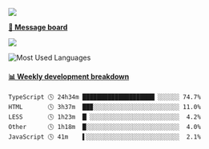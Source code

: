 [![](https://count.getloli.com/get/@SmaIIstars.github.readme)](https://count.getloli.com/)


[**💬 Message board**](https://chat.getloli.com/room/@SmaIIstars.github)

[![](https://chat.getloli.com/room/@SmaIIstars.github/svg?width=600&height=100&limit=20&theme=light&fontSize=14)](https://chat.getloli.com/room/@SmaIIstars.github)


![Most Used Languages](https://github-readme-stats.vercel.app/api/top-langs/?username=SmaIIstars&theme=dark&layout=compact)

<!-- waka-box start -->
#### <a href="https://gist.github.com/e31f5e1b7a15ee54e2fc8fca68aa5e2b" target="_blank">📊 Weekly development breakdown</a>
```text
TypeScript 🕓 24h34m ████████████████████▏░░░░░░ 74.7%
HTML       🕓 3h37m  ██▉░░░░░░░░░░░░░░░░░░░░░░░░ 11.0%
LESS       🕓 1h23m  █▏░░░░░░░░░░░░░░░░░░░░░░░░░  4.2%
Other      🕓 1h18m  █░░░░░░░░░░░░░░░░░░░░░░░░░░  4.0%
JavaScript 🕓 41m    ▌░░░░░░░░░░░░░░░░░░░░░░░░░░  2.1%
```
<!-- Powered by https://github.com/YouEclipse/waka-box-go . -->
<!-- waka-box end -->
